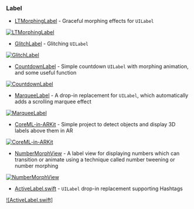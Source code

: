 ### Label

* [LTMorphingLabel](https://github.com/lexrus/LTMorphingLabel) - Graceful morphing effects for `UILabel`

[![LTMorphingLabel](https://cloud.githubusercontent.com/assets/219689/3491822/96bf5de6-059d-11e4-9826-a6f82025d1af.gif)](https://github.com/lexrus/LTMorphingLabel)

* [GlitchLabel](https://github.com/kciter/GlitchLabel) - Glitching `UILabel`

[![GlitchLabel](https://raw.githubusercontent.com/kciter/GlitchLabel/master/Images/preview.gif)](https://github.com/kciter/GlitchLabel)

* [CountdownLabel](https://github.com/suzuki-0000/CountdownLabel) - Simple countdown `UILabel` with morphing animation, and some useful function

[![CountdownLabel](https://raw.githubusercontent.com/suzuki-0000/CountdownLabel/master/Screenshots/example01.gif)](https://github.com/suzuki-0000/CountdownLabel)

* [MarqueeLabel](https://github.com/cbpowell/MarqueeLabel) - A drop-in replacement for `UILabel`, which automatically adds a scrolling marquee effect

[![MarqueeLabel](https://raw.githubusercontent.com/cbpowell/MarqueeLabel/master/Metadata/MarqueeLabelDemo.gif)](https://github.com/cbpowell/MarqueeLabel)

* [CoreML-in-ARKit](https://github.com/hanleyweng/CoreML-in-ARKit) - Simple project to detect objects and display 3D labels above them in AR

[![CoreML-in-ARKit](https://raw.githubusercontent.com/hanleyweng/CoreML-in-ARKit/master/post-media/giphy.gif)](https://github.com/hanleyweng/CoreML-in-ARKit)

* [NumberMorphView](https://github.com/me-abhinav/NumberMorphView) - A label view for displaying numbers which can transition or animate using a technique called number tweening or number morphing

[![NumberMorphView](https://raw.githubusercontent.com/me-abhinav/NumberMorphView/dev/sample.gif)](https://github.com/me-abhinav/NumberMorphView)

* [ActiveLabel.swift](https://github.com/optonaut/ActiveLabel.swift) - `UILabel` drop-in replacement supporting Hashtags

[![ActiveLabel.swift]](https://github.com/optonaut/ActiveLabel.swift)